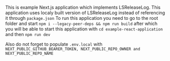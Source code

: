 This is example Next.js application which implements LSReleaseLog.
This application uses localy built version of LSReleaseLog instead of referencing it through `package.json`
To run this application you need to go to the root folder and start `npm i --legacy-peer-deps && npm run build` after which you will be able to start this application with `cd example-react-application` and then `npm run dev`

Also do not forget to populate `.env.local` with `NEXT_PUBLIC_GITHUB_BEARER_TOKEN, NEXT_PUBLIC_REPO_OWNER and NEXT_PUBLIC_REPO_NAME`